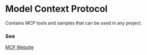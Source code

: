 # Model Context Protocol

Contains MCP tools and samples that can be used in any project.

### See

<a href="https://modelcontextprotocol.io/introduction" target="_blank">MCP Website</a>
